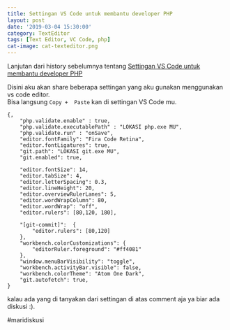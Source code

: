 ```yaml
---
title: Settingan VS Code untuk membantu developer PHP
layout: post
date: '2019-03-04 15:30:00'
category: TextEditor
tags: [Text Editor, VC Code, php]
cat-image: cat-texteditor.png
---
```


Lanjutan dari history sebelumnya tentang [Settingan VS Code untuk membantu developer PHP](http://extension-vs-code-untuk-membantu-developer-php/)

Disini aku akan share beberapa settingan yang aku gunakan menggunakan vs code editor.<br>
Bisa langsung `Copy +  Paste` kan di settingan VS Code mu.

```
{,
    "php.validate.enable" : true,
    "php.validate.executablePath" : "LOKASI php.exe MU",
    "php.validate.run" : "onSave",
    "editor.fontFamily": "Fira Code Retina",
    "editor.fontLigatures": true,
    "git.path": "LOKASI git.exe MU",
    "git.enabled": true,

    "editor.fontSize": 14,
    "editor.tabSize": 4,
    "editor.letterSpacing": 0.3,
    "editor.lineHeight": 20,
    "editor.overviewRulerLanes": 5,
    "editor.wordWrapColumn": 80,
    "editor.wordWrap": "off",
    "editor.rulers": [80,120, 180],
    
    "[git-commit]":  {
        "editor.rulers": [80,120]
    },
    "workbench.colorCustomizations": {
        "editorRuler.foreground": "#ff4081"
    },
    "window.menuBarVisibility": "toggle",
    "workbench.activityBar.visible": false,
    "workbench.colorTheme": "Atom One Dark",
    "git.autofetch": true,
}
```

kalau ada yang di tanyakan dari settingan di atas comment aja ya biar ada diskusi :). 

#maridiskusi